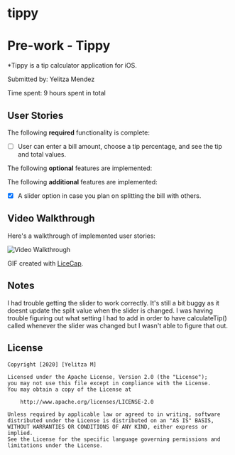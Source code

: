 # tippy
# Pre-work - Tippy

*Tippy is a tip calculator application for iOS.

Submitted by: Yelitza Mendez

Time spent: 9 hours spent in total

## User Stories

The following **required** functionality is complete:

* [ ] User can enter a bill amount, choose a tip percentage, and see the tip and total values.

The following **optional** features are implemented:

The following **additional** features are implemented:

- [x] A slider option in case you plan on splitting the bill with others.

## Video Walkthrough 

Here's a walkthrough of implemented user stories:

<img src='https://giphy.com/gifs/LrL7uXYpbUIylzJ1p6' title='Video Walkthrough' width='' alt='Video Walkthrough' />

GIF created with [LiceCap](http://www.cockos.com/licecap/).

## Notes

I had trouble getting the slider to work correctly. It's still a bit buggy as it doesnt update the split value when the slider is changed. I was having trouble
figuring out what setting I had to add in order to have calculateTip() called whenever the slider was changed but I wasn't able to figure that out. 

## License

    Copyright [2020] [Yelitza M]

    Licensed under the Apache License, Version 2.0 (the "License");
    you may not use this file except in compliance with the License.
    You may obtain a copy of the License at

        http://www.apache.org/licenses/LICENSE-2.0

    Unless required by applicable law or agreed to in writing, software
    distributed under the License is distributed on an "AS IS" BASIS,
    WITHOUT WARRANTIES OR CONDITIONS OF ANY KIND, either express or implied.
    See the License for the specific language governing permissions and
    limitations under the License.
